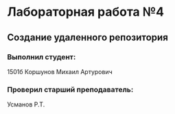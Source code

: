 # Лабораторная работа №4
## Создание удаленного репозитория
### Выполнил студент:
1501б
Коршунов Михаил Артурович
### Проверил старший преподаватель:
Усманов Р.Т.
